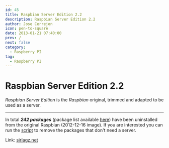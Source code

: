 ```yaml
---
id: 45
title: Raspbian Server Edition 2.2
description: Raspbian Server Edition 2.2
author: Jose Cerrejon
icon: pen-to-square
date: 2013-01-21 07:40:00
prev: /
next: false
category:
  - Raspberry PI
tag:
  - Raspberry PI
---
```


# Raspbian Server Edition 2.2

*Raspbian Server Edition* is the *Raspbian* original, trimmed and adapted to be used as a server.

- - -
In total ***242 packages*** (package list available [here](http://sirlagz.net/wp-content/uploads/2012/12/pkgs.txt)) have been uninstalled from the original Raspbian (2012-12-16 image). If you are interested you can run the [script](http://sirlagz.net/wp-content/plugins/download-monitor/download.php?id=10) to remove the packages that don't need a server.

Link: [sirlagz.net](http://sirlagz.net/2012/12/31/raspbian-server-edition-version-2-2/)
